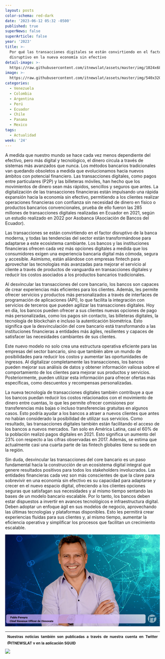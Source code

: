 ```yaml
---
layout: posts
color-schema: red-dark
date: '2023-06-12 05:32 -0500'
published: true
superNews: false
superArticle: false
year: '2023'
title: >-
  Por qué las transacciones digitales se están convirtiendo en el factor
  disruptivo en la nueva economía sin efectivo
detail-image: >-
  https://raw.githubusercontent.com/itnewslat/assets/master/img/1024x680/_Pablo-Pereyra-g.jpg
image: >-
  https://raw.githubusercontent.com/itnewslat/assets/master/img/540x320/_Pablo-Pereyra-p.jpg
categories:
  - Venezuela
  - Colombia
  - Argentina
  - Perú
  - Ecuador
  - Chile
  - Panama
  - Mexico
tags:
  - Actualidad
week: '24'
---
```

A medida que nuestro mundo se hace cada vez menos dependiente del efectivo, pero más digital y tecnológico, el dinero circula a través de sistemas más avanzados que nunca. Los métodos bancarios tradicionales van quedando obsoletos a medida que evolucionamos hacia nuevos ámbitos con potencial financiero. Las transacciones digitales, como pagos entre particulares (P2P) y las billeteras móviles, han hecho que los movimientos de dinero sean más rápidos, sencillos y seguros que antes. La digitalización de las transacciones financieras están impulsando una rápida expansión hacia la economía sin efectivo, permitiendo a los clientes realizar operaciones financieras con confianza sin necesidad de dinero en físico o productos bancarios convencionales, prueba de ello fueron las 285 millones de transacciones digitales realizadas en Ecuador en 2021, según un estudio realizado en 2022 por Asobanca (Asociación de Bancos del Ecuador).

Las transacciones se están convirtiendo en el factor disruptivo de la banca moderna, y todas las tendencias del sector están transformándose para adaptarse a este ecosistema cambiante. Los bancos y las instituciones financieras ofrecen cada vez más opciones digitales a medida que los consumidores exigen una experiencia bancaria digital más cómoda, segura y accesible. Asimismo, están aliándose con empresas fintech para aprovechar las tecnologías más avanzadas para mejorar el servicio al cliente a través de productos de vanguardia en transacciones digitales y reducir los costos asociados a los productos bancarios tradicionales. 

Al desvincular las transacciones del core bancario, los bancos son capaces de crear experiencias más eficientes para los clientes. Además, les permite ofrecer servicios y productos más personalizados a través de interfaces de programación de aplicaciones (API), lo que facilita la integración con servicios de terceros que pueden agilizar las transacciones digitales. Hoy en día, los bancos pueden ofrecer a sus clientes nuevas opciones de pago más personalizadas, como los pagos sin contacto, las billeteras digitales, la tecnología de blockchain e incluso la autenticación biométrica. Esto significa que la desvinculación del core bancario está transformando a las instituciones financieras a entidades más ágiles, resilientes y capaces de satisfacer las necesidades cambiantes de sus clientes.

Este nuevo modelo no solo crea una estructura operativa eficiente para las empresas del sector bancario, sino que también abre un mundo de posibilidades para reducir los costos y aumentar las oportunidades de ingresos. Al digitalizar completamente las transacciones, los bancos pueden mejorar sus análisis de datos y obtener información valiosa sobre el comportamiento de los clientes para mejorar sus productos y servicios. Posteriormente, pueden utilizar esta información para ofrecer ofertas más específicas, como descuentos y recompensas personalizadas.

La nueva tecnología de transacciones digitales también contribuye a que los bancos puedan reducir los costos relacionados con el movimiento de dinero entre cuentas, lo que les permite ofrecer comisiones por transferencias más bajas o incluso transferencias gratuitas en algunos casos. Esto podría ayudar a los bancos a atraer a nuevos clientes que antes no habían considerado la posibilidad de utilizar sus servicios. Como resultado, las transacciones digitales también están facilitando el acceso de los bancos a nuevos mercados. Tan solo en América Latina, casi el 60% de la población realizó pagos digitales en 2021. Esto significa un aumento del 23% con respecto a las cifras observadas en 2017. Además, se estima que actualmente casi una cuarta parte de las fintech globales tiene su sede en la región.

Sin duda, desvincular las transacciones del core bancario es un paso fundamental hacia la construcción de un ecosistema digital integral que genere resultados positivos para todos los stakeholders involucrados. Las entidades financieras cada vez son más conscientes de que la clave para sobrevivir en una economía sin efectivo es su capacidad para adaptarse y crecer en el nuevo espacio digital, ofreciendo a los clientes opciones seguras que satisfagan sus necesidades y al mismo tiempo sentando las bases de un modelo bancario escalable. Por lo tanto, los bancos deben estar dispuestos a invertir en avances tecnológicos e infraestructura digital. Deben adoptar un enfoque ágil en sus modelos de negocio, aprovechando las últimas tecnologías y plataformas disponibles. Esto les permitirá crear experiencias fluidas para sus clientes y, al mismo tiempo, aumentar la eficiencia operativa y simplificar los procesos que facilitan un crecimiento escalable.

![](https://raw.githubusercontent.com/itnewslat/assets/master/img/540x320/_Pablo-Pereyra-p.jpg)

<table style="height: 42px;" width="569">
<tbody>
<tr>
<td style="text-align: justify;"><sub><strong>Nuestras noticias también son publicadas a través de nuestra cuenta en Twitter <a href="https://twitter.com/itnewslat?lang=es">@ITNEWSLAT</a> y en la aplicación <a href="https://squidapp.co/en/">SQUID</a></strong></sub></td>
</tr>
</tbody>
</table>
<img src="https://tracker.metricool.com/c3po.jpg?hash=56f88a41e39ab42c063cc51676587a04"/>